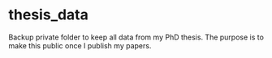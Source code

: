 # thesis_data
Backup private folder to keep all data from my PhD thesis. The purpose is to make this public once I publish my papers. 
